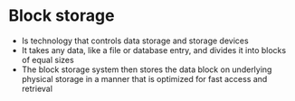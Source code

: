 
# Block storage 
- Is technology that controls data storage and storage devices
- It takes any data, like a file or database entry, and divides it into blocks of equal sizes
- The block storage system then stores the data block on underlying physical storage in a manner that is optimized for 
  fast access and retrieval